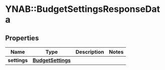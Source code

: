 # YNAB::BudgetSettingsResponseData

## Properties
Name | Type | Description | Notes
------------ | ------------- | ------------- | -------------
**settings** | [**BudgetSettings**](BudgetSettings.md) |  | 


